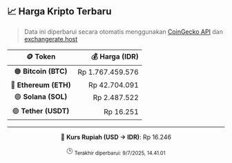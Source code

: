 

<!-- HARGA_KRIPTO -->
## 📈 Harga Kripto Terbaru

> Data ini diperbarui secara otomatis menggunakan [CoinGecko API](https://www.coingecko.com/) dan [exchangerate.host](https://exchangerate.host/)

<div align="center">

| 🪙 Token | 💰 Harga (IDR) |
|:------:|---------------:|
| 🟠 **Bitcoin (BTC)**   | Rp 1.767.459.576 |
| 🔵 **Ethereum (ETH)**  | Rp 42.704.091 |
| 🟣 **Solana (SOL)**    | Rp 2.487.522 |
| 🟢 **Tether (USDT)**   | Rp 16.251 |

---

💱 **Kurs Rupiah (USD → IDR)**: Rp 16.246

🕒 <sub>Terakhir diperbarui: 9/7/2025, 14.41.01</sub>

</div>
<!-- /HARGA_KRIPTO -->